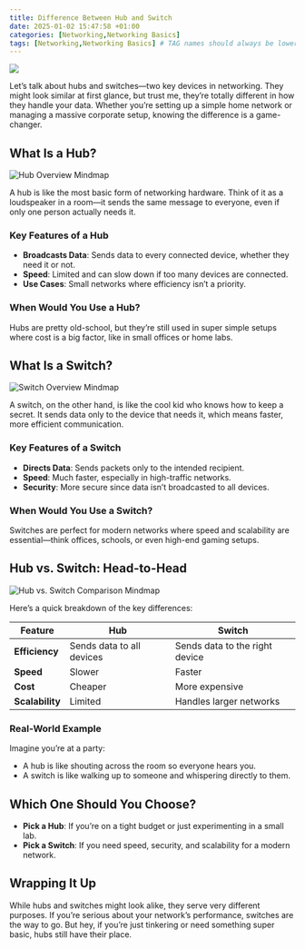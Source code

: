 ```yaml
---
title: Difference Between Hub and Switch
date: 2025-01-02 15:47:58 +01:00
categories: [Networking,Networking Basics]
tags: [Networking,Networking Basics] # TAG names should always be lowercase
---
```


![](https://raw.githubusercontent.com/secusavvy/secusavvy.github.io/refs/heads/master/assets/Posts_img/Networking/5/Difference%20Between%20Hub%20and%20Switch.png)  

Let’s talk about hubs and switches—two key devices in networking. They might look similar at first glance, but trust me, they’re totally different in how they handle your data. Whether you’re setting up a simple home network or managing a massive corporate setup, knowing the difference is a game-changer.  

## What Is a Hub?  

![Hub Overview Mindmap](https://raw.githubusercontent.com/secusavvy/secusavvy.github.io/refs/heads/master/assets/Posts_img/Networking/5/What%20Is%20a%20Hub.png)  

A hub is like the most basic form of networking hardware. Think of it as a loudspeaker in a room—it sends the same message to everyone, even if only one person actually needs it.  

### Key Features of a Hub  
- **Broadcasts Data**: Sends data to every connected device, whether they need it or not.  
- **Speed**: Limited and can slow down if too many devices are connected.  
- **Use Cases**: Small networks where efficiency isn’t a priority.  

### When Would You Use a Hub?  
Hubs are pretty old-school, but they’re still used in super simple setups where cost is a big factor, like in small offices or home labs.  

## What Is a Switch?  

![Switch Overview Mindmap](https://raw.githubusercontent.com/secusavvy/secusavvy.github.io/refs/heads/master/assets/Posts_img/Networking/5/What%20Is%20a%20Switch.png)  

A switch, on the other hand, is like the cool kid who knows how to keep a secret. It sends data only to the device that needs it, which means faster, more efficient communication.  

### Key Features of a Switch  
- **Directs Data**: Sends packets only to the intended recipient.  
- **Speed**: Much faster, especially in high-traffic networks.  
- **Security**: More secure since data isn’t broadcasted to all devices.  

### When Would You Use a Switch?  
Switches are perfect for modern networks where speed and scalability are essential—think offices, schools, or even high-end gaming setups.  

## Hub vs. Switch: Head-to-Head  

![Hub vs. Switch Comparison Mindmap](https://raw.githubusercontent.com/secusavvy/secusavvy.github.io/refs/heads/master/assets/Posts_img/Networking/5/Hub%20vs.%20Switch%20Comparison.png)  

Here’s a quick breakdown of the key differences:  

| **Feature**        | **Hub**                  | **Switch**                 |  
|---------------------|--------------------------|----------------------------|  
| **Efficiency**      | Sends data to all devices | Sends data to the right device |  
| **Speed**           | Slower                  | Faster                     |  
| **Cost**            | Cheaper                 | More expensive             |  
| **Scalability**     | Limited                 | Handles larger networks    |  

### Real-World Example  
Imagine you’re at a party:  
- A hub is like shouting across the room so everyone hears you.  
- A switch is like walking up to someone and whispering directly to them.  

## Which One Should You Choose?  

- **Pick a Hub**: If you’re on a tight budget or just experimenting in a small lab.  
- **Pick a Switch**: If you need speed, security, and scalability for a modern network.  

## Wrapping It Up  

While hubs and switches might look alike, they serve very different purposes. If you’re serious about your network’s performance, switches are the way to go. But hey, if you’re just tinkering or need something super basic, hubs still have their place.  
